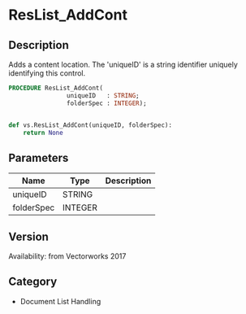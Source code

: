 # ResList_AddCont

## Description
Adds a content location. The 'uniqueID' is a string identifier uniquely identifying this control.

```pascal
PROCEDURE ResList_AddCont(
				uniqueID   : STRING;
				folderSpec : INTEGER);
```

```python

def vs.ResList_AddCont(uniqueID, folderSpec):
    return None
```

## Parameters
|Name|Type|Description|
|---|---|---|
|uniqueID|STRING||
|folderSpec|INTEGER||

## Version
Availability: from Vectorworks 2017
## Category
* Document List Handling

